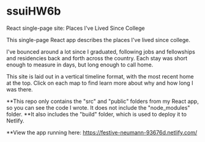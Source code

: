 # ssuiHW6b
React single-page site: Places I've Lived Since College

This single-page React app describes the places I've lived since college. 

I've bounced around a lot since I graduated, following jobs and fellowships and residencies back and forth across the country. Each stay was short enough to measure in days, but long enough to call home. 

This site is laid out in a vertical timeline format, with the most recent home at the top. Click on each map to find learn more about why and how long I was there.

**This repo only contains the "src" and "public" folders from my React app, so you can see the code I wrote. It does not include the "node_modules" folder. 
**It also includes the "build" folder, which is used to deploy it to Netlify. 

**View the app running here: https://festive-neumann-93676d.netlify.com/

